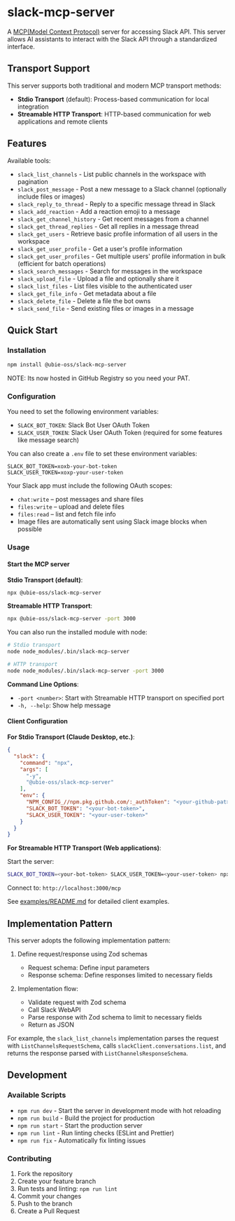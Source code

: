 # slack-mcp-server

A [MCP(Model Context Protocol)](https://www.anthropic.com/news/model-context-protocol) server for accessing Slack API. This server allows AI assistants to interact with the Slack API through a standardized interface.

## Transport Support

This server supports both traditional and modern MCP transport methods:

- **Stdio Transport** (default): Process-based communication for local integration
- **Streamable HTTP Transport**: HTTP-based communication for web applications and remote clients

## Features

Available tools:

- `slack_list_channels` - List public channels in the workspace with pagination
- `slack_post_message` - Post a new message to a Slack channel (optionally include files or images)
- `slack_reply_to_thread` - Reply to a specific message thread in Slack
- `slack_add_reaction` - Add a reaction emoji to a message
- `slack_get_channel_history` - Get recent messages from a channel
- `slack_get_thread_replies` - Get all replies in a message thread
- `slack_get_users` - Retrieve basic profile information of all users in the workspace
- `slack_get_user_profile` - Get a user's profile information
- `slack_get_user_profiles` - Get multiple users' profile information in bulk (efficient for batch operations)
- `slack_search_messages` - Search for messages in the workspace
- `slack_upload_file` - Upload a file and optionally share it
- `slack_list_files` - List files visible to the authenticated user
- `slack_get_file_info` - Get metadata about a file
- `slack_delete_file` - Delete a file the bot owns
- `slack_send_file` - Send existing files or images in a message

## Quick Start

### Installation

```bash
npm install @ubie-oss/slack-mcp-server
```

NOTE: Its now hosted in GitHub Registry so you need your PAT.

### Configuration

You need to set the following environment variables:

- `SLACK_BOT_TOKEN`: Slack Bot User OAuth Token
- `SLACK_USER_TOKEN`: Slack User OAuth Token (required for some features like message search)

You can also create a `.env` file to set these environment variables:

```
SLACK_BOT_TOKEN=xoxb-your-bot-token
SLACK_USER_TOKEN=xoxp-your-user-token
```

Your Slack app must include the following OAuth scopes:

- `chat:write` – post messages and share files
- `files:write` – upload and delete files
- `files:read` – list and fetch file info
- Image files are automatically sent using Slack image blocks when possible

### Usage

#### Start the MCP server

**Stdio Transport (default)**:
```bash
npx @ubie-oss/slack-mcp-server
```

**Streamable HTTP Transport**:
```bash
npx @ubie-oss/slack-mcp-server -port 3000
```

You can also run the installed module with node:
```bash
# Stdio transport
node node_modules/.bin/slack-mcp-server

# HTTP transport  
node node_modules/.bin/slack-mcp-server -port 3000
```

**Command Line Options**:
- `-port <number>`: Start with Streamable HTTP transport on specified port
- `-h, --help`: Show help message

#### Client Configuration

**For Stdio Transport (Claude Desktop, etc.)**:

```json
{
  "slack": {
    "command": "npx",
    "args": [
      "-y",
      "@ubie-oss/slack-mcp-server"
    ],
    "env": {
      "NPM_CONFIG_//npm.pkg.github.com/:_authToken": "<your-github-pat>",
      "SLACK_BOT_TOKEN": "<your-bot-token>",
      "SLACK_USER_TOKEN": "<your-user-token>"
    }
  }
}
```

**For Streamable HTTP Transport (Web applications)**:

Start the server:
```bash
SLACK_BOT_TOKEN=<your-bot-token> SLACK_USER_TOKEN=<your-user-token> npx @ubie-oss/slack-mcp-server -port 3000
```

Connect to: `http://localhost:3000/mcp`

See [examples/README.md](examples/README.md) for detailed client examples.

## Implementation Pattern

This server adopts the following implementation pattern:

1. Define request/response using Zod schemas
   - Request schema: Define input parameters
   - Response schema: Define responses limited to necessary fields

2. Implementation flow:
   - Validate request with Zod schema
   - Call Slack WebAPI
   - Parse response with Zod schema to limit to necessary fields
   - Return as JSON

For example, the `slack_list_channels` implementation parses the request with `ListChannelsRequestSchema`, calls `slackClient.conversations.list`, and returns the response parsed with `ListChannelsResponseSchema`.

## Development

### Available Scripts

- `npm run dev` - Start the server in development mode with hot reloading
- `npm run build` - Build the project for production
- `npm run start` - Start the production server
- `npm run lint` - Run linting checks (ESLint and Prettier)
- `npm run fix` - Automatically fix linting issues

### Contributing

1. Fork the repository
2. Create your feature branch
3. Run tests and linting: `npm run lint`
4. Commit your changes
5. Push to the branch
6. Create a Pull Request
